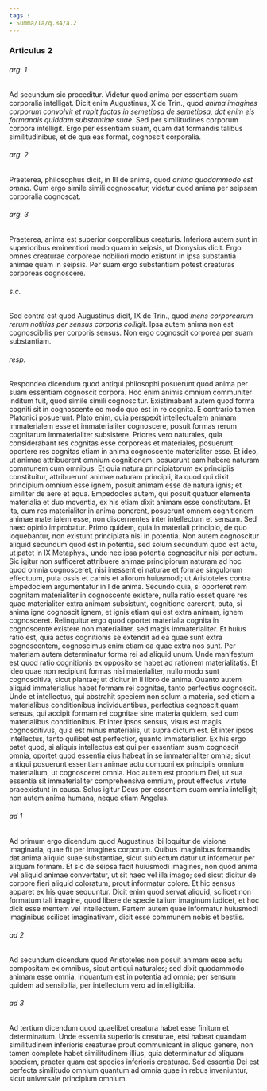 ```yaml
---
tags : 
- Summa/Ia/q.84/a.2
---
```


### Articulus 2

###### arg. 1
Ad secundum sic proceditur. Videtur quod anima per essentiam suam corporalia intelligat. Dicit enim Augustinus, X de Trin., quod *anima imagines corporum convolvit et rapit factas in semetipsa de semetipsa, dat enim eis formandis quiddam substantiae suae*. Sed per similitudines corporum corpora intelligit. Ergo per essentiam suam, quam dat formandis talibus similitudinibus, et de qua eas format, cognoscit corporalia.

###### arg. 2
Praeterea, philosophus dicit, in III de anima, quod *anima quodammodo est omnia*. Cum ergo simile simili cognoscatur, videtur quod anima per seipsam corporalia cognoscat.

###### arg. 3
Praeterea, anima est superior corporalibus creaturis. Inferiora autem sunt in superioribus eminentiori modo quam in seipsis, ut Dionysius dicit. Ergo omnes creaturae corporeae nobiliori modo existunt in ipsa substantia animae quam in seipsis. Per suam ergo substantiam potest creaturas corporeas cognoscere.

###### s.c.
Sed contra est quod Augustinus dicit, IX de Trin., quod *mens corporearum rerum notitias per sensus corporis colligit*. Ipsa autem anima non est cognoscibilis per corporis sensus. Non ergo cognoscit corporea per suam substantiam.

###### resp.
Respondeo dicendum quod antiqui philosophi posuerunt quod anima per suam essentiam cognoscit corpora. Hoc enim animis omnium communiter inditum fuit, quod simile simili cognoscitur. Existimabant autem quod forma cogniti sit in cognoscente eo modo quo est in re cognita. E contrario tamen Platonici posuerunt. Plato enim, quia perspexit intellectualem animam immaterialem esse et immaterialiter cognoscere, posuit formas rerum cognitarum immaterialiter subsistere. Priores vero naturales, quia considerabant res cognitas esse corporeas et materiales, posuerunt oportere res cognitas etiam in anima cognoscente materialiter esse. Et ideo, ut animae attribuerent omnium cognitionem, posuerunt eam habere naturam communem cum omnibus. Et quia natura principiatorum ex principiis constituitur, attribuerunt animae naturam principii, ita quod qui dixit principium omnium esse ignem, posuit animam esse de natura ignis; et similiter de aere et aqua. Empedocles autem, qui posuit quatuor elementa materialia et duo moventia, ex his etiam dixit animam esse constitutam. Et ita, cum res materialiter in anima ponerent, posuerunt omnem cognitionem animae materialem esse, non discernentes inter intellectum et sensum. Sed haec opinio improbatur. Primo quidem, quia in materiali principio, de quo loquebantur, non existunt principiata nisi in potentia. Non autem cognoscitur aliquid secundum quod est in potentia, sed solum secundum quod est actu, ut patet in IX Metaphys., unde nec ipsa potentia cognoscitur nisi per actum. Sic igitur non sufficeret attribuere animae principiorum naturam ad hoc quod omnia cognosceret, nisi inessent ei naturae et formae singulorum effectuum, puta ossis et carnis et aliorum huiusmodi; ut Aristoteles contra Empedoclem argumentatur in I de anima. Secundo quia, si oporteret rem cognitam materialiter in cognoscente existere, nulla ratio esset quare res quae materialiter extra animam subsistunt, cognitione carerent, puta, si anima igne cognoscit ignem, et ignis etiam qui est extra animam, ignem cognosceret. Relinquitur ergo quod oportet materialia cognita in cognoscente existere non materialiter, sed magis immaterialiter. Et huius ratio est, quia actus cognitionis se extendit ad ea quae sunt extra cognoscentem, cognoscimus enim etiam ea quae extra nos sunt. Per materiam autem determinatur forma rei ad aliquid unum. Unde manifestum est quod ratio cognitionis ex opposito se habet ad rationem materialitatis. Et ideo quae non recipiunt formas nisi materialiter, nullo modo sunt cognoscitiva, sicut plantae; ut dicitur in II libro de anima. Quanto autem aliquid immaterialius habet formam rei cognitae, tanto perfectius cognoscit. Unde et intellectus, qui abstrahit speciem non solum a materia, sed etiam a materialibus conditionibus individuantibus, perfectius cognoscit quam sensus, qui accipit formam rei cognitae sine materia quidem, sed cum materialibus conditionibus. Et inter ipsos sensus, visus est magis cognoscitivus, quia est minus materialis, ut supra dictum est. Et inter ipsos intellectus, tanto quilibet est perfectior, quanto immaterialior. Ex his ergo patet quod, si aliquis intellectus est qui per essentiam suam cognoscit omnia, oportet quod essentia eius habeat in se immaterialiter omnia; sicut antiqui posuerunt essentiam animae actu componi ex principiis omnium materialium, ut cognosceret omnia. Hoc autem est proprium Dei, ut sua essentia sit immaterialiter comprehensiva omnium, prout effectus virtute praeexistunt in causa. Solus igitur Deus per essentiam suam omnia intelligit; non autem anima humana, neque etiam Angelus.

###### ad 1
Ad primum ergo dicendum quod Augustinus ibi loquitur de visione imaginaria, quae fit per imagines corporum. Quibus imaginibus formandis dat anima aliquid suae substantiae, sicut subiectum datur ut informetur per aliquam formam. Et sic de seipsa facit huiusmodi imagines, non quod anima vel aliquid animae convertatur, ut sit haec vel illa imago; sed sicut dicitur de corpore fieri aliquid coloratum, prout informatur colore. Et hic sensus apparet ex his quae sequuntur. Dicit enim quod servat aliquid, scilicet non formatum tali imagine, quod libere de specie talium imaginum iudicet, et hoc dicit esse mentem vel intellectum. Partem autem quae informatur huiusmodi imaginibus scilicet imaginativam, dicit esse communem nobis et bestiis.

###### ad 2
Ad secundum dicendum quod Aristoteles non posuit animam esse actu compositam ex omnibus, sicut antiqui naturales; sed dixit quodammodo animam esse omnia, inquantum est in potentia ad omnia; per sensum quidem ad sensibilia, per intellectum vero ad intelligibilia.

###### ad 3
Ad tertium dicendum quod quaelibet creatura habet esse finitum et determinatum. Unde essentia superioris creaturae, etsi habeat quandam similitudinem inferioris creaturae prout communicant in aliquo genere, non tamen complete habet similitudinem illius, quia determinatur ad aliquam speciem, praeter quam est species inferioris creaturae. Sed essentia Dei est perfecta similitudo omnium quantum ad omnia quae in rebus inveniuntur, sicut universale principium omnium.

